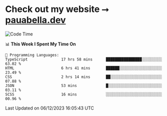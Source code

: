 # Check out my website ⭢ [pauabella.dev](https://pauabella.dev)

<!--START_SECTION:waka-->
![Code Time](http://img.shields.io/badge/Code%20Time-2%2C750%20hrs%2045%20mins-blue)

📊 **This Week I Spent My Time On** 

```text
💬 Programming Languages: 
TypeScript               17 hrs 58 mins      ████████████████░░░░░░░░░   63.02 % 
HTML                     6 hrs 41 mins       ██████░░░░░░░░░░░░░░░░░░░   23.49 % 
CSS                      2 hrs 14 mins       ██░░░░░░░░░░░░░░░░░░░░░░░   07.88 % 
JSON                     53 mins             █░░░░░░░░░░░░░░░░░░░░░░░░   03.11 % 
SCSS                     16 mins             ░░░░░░░░░░░░░░░░░░░░░░░░░   00.96 % 
```


 Last Updated on 06/12/2023 16:05:43 UTC
<!--END_SECTION:waka-->
